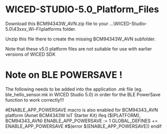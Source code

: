 # WICED-STUDIO-5.0_Platform_Files

Download this BCM94343W_AVN.zip file to your ...\WICED-Studio-5.0\43xxx_Wi-Fi\platforms folder. 

Unzip this file there to create the missing BCM94343W_AVN subfolder.

Note that these v5.0 platform files are not suitable for use with earlier versions of WICED SDK

# Note on BLE POWERSAVE !

The following needs to be added into the application .mk file (eg. ble_hello_sensor.mk in WICED Studio 5.0) in order for the BLE PowerSave function to work correctly!!!

#ENABLE_APP_POWERSAVE macro is also enabled for BCM94343_AVN platform (Avnet BCM4343W IoT Starter Kit)
ifeq ($(PLATFORM), BCM94343_AVN) 
ENABLE_APP_POWERSAVE := 1
GLOBAL_DEFINES += ENABLE_APP_POWERSAVE
#$(error $(ENABLE_APP_POWERSAVE))
endif
